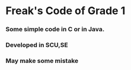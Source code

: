 # Freak's Code of Grade 1

### Some simple code in C or in Java.
### Developed in SCU,SE
### May make some mistake
